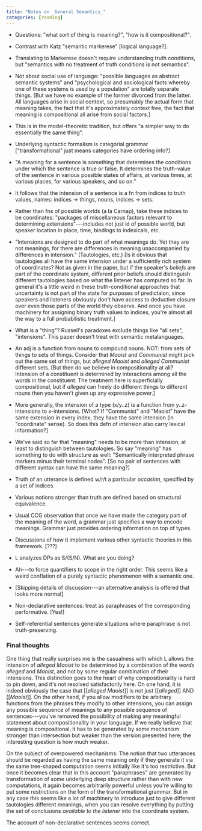 ```yaml
---
title: "Notes on _General Semantics_"
categories: [reading]
---
```


- Questions: "what sort of thing is meaning?", "how is it compositional?".

- Contrast with Katz "semantic markerese" [logical language?].

- Translating to Markerese doesn't require understanding truth conditions, but
  "semantics with no treatment of truth conditions is not semantics".

- Not about social use of language: "possible languages as abstract semantic
  systems" and "psychological and sociological facts whereby one of these
  systems is used by a population" are totally separate things. [But we have no
  example of the former divorced from the latter. All languages arise in social
  context, so presumably the actual form that meaning takes, the fact that it's
  approximately context free, the fact that meaning is compositional all arise
  from social factors.]

- This is in the model-theoretic tradition, but offers "a simpler way to do
  essentially the same thing".

- Underlying syntactic formalism is categorial grammar ["transformational" just
  means categories have ordering info?]

- "A meaning for a sentence is something that determines the conditions under
  which the sentence is true or false. It determines the truth-value of the
  sentence in various possible states of affairs, at various times, at various
  places, for various speakers, and so on."

- It follows that the intension of a sentence is a fn from indices to truth
  values, names: indices -> things, nouns, indices -> sets.

- Rather than fns of possible worlds (a la Carnap), take these indices to be
  coordinates: "packages of miscellaneous factors relevant to determining
  extensions"---includes not just id of possible world, but speaker location in
  place, time, bindings to indexicals, etc.

- "Intensions are designed to do part of what meanings do. Yet they are not
  meanings, for there are differences in meaning unaccompanied by differences in
  intension." (Tautologies, etc.) [Is it obvious that tautologies all have the
  same intension under a sufficiently rich system of coordinates? Not as given
  in the paper, but if the speaker's _beliefs_ are part of the coordinate
  system, different prior beliefs should distinguish different tautologies
  based on what the listener has computed so far. In general it's a little weird
  in these truth-conditional approaches that uncertainty is not part of the
  state for purposes of predictaion, since speakers and listeners obviously
  don't have access to deductive closure over even those parts of the world
  they observe. And once you have machinery for assigning binary truth values to
  indices, you're almost all the way to a full probabilistic treatment.]

- What is a "thing"? Russell's paradoxes exclude things like "all sets",
  "intensions". This paper doesn't treat with semantic metalanguages.

- An adj is a function from nouns to compound nouns. NOT: from sets of
  things to sets of things. Consider that _Maoist_ and _Communist_ might pick
  out the same set of things, but _alleged Maoist_ and _alleged Communist_
  different sets. [But then do we believe in compositionality at all? Intension
  of a constituent is determined by interactions among all the words in the
  constituent. The treatment here is superficially compositional, but if
  _alleged_ can freely do different things to different nouns then you haven't
  given up any expressive power.]

- More generally, the intension of a type (x/y..z) is a function from
  y..z-intensions to x-intensions. [What? If "Communist" and "Maoist" have the
  same extension in every index, they have the same intension (in "coordinate"
  sense). So does this defn of intension also carry lexical information?]

- We've said so far that "meaning" needs to be more than intension, at least to 
  distinguish between tautologies. So say "meaning" has something to do with
  structure as well: "Semantically interpreted phrase markers minus their
  terminal nodes". [So no pair of sentences with different syntax can have the
  same meaning?]

- Truth of an utterance is defined w/r/t a particular _occasion_, specified by a
  set of indices.

- Various notions stronger than truth are defined based on structural
  equivalence.

- Usual CCG observation that once we have made the category part of the meaning
  of the word, a grammar just specifies a way to encode meanings. Grammar just
  provides ordering information on top of types.

- Discussions of how ti implement various other syntactic theories in this
  framework. [???]

- L analyzes DPs as S/(S/N). What are you doing?

- Ah---to force quantifiers to scope in the right order. This seems like a weird
  conflation of a purely syntactic phenomenon with a semantic one.

- [Skipping details of discussion---an alternative analysis is offered that
  looks more normal]

- Non-declarative sentences: treat as paraphrases of the corresponding
  performative. [Yes!]

- Self-referential sentences generate situations where paraphrase is not
  truth-preserving.

### Final thoughts

One thing that really surprises me is the casualness with which L allows the
intension of _alleged Maoist_ to be determined by a combination of the _words_
_alleged_ and _Maoist_, and not by some regular combination of their intensions.
This distinction goes to the heart of why compositionality is hard to pin down,
and it's not resolved satisfactorily here. On one hand, it is indeed obviously
the case that [[_alleged Maoist_]] is not just [[_alleged_]] AND [[_Maoist_]].
On the other hand, if you allow modifiers to be arbitrary functions from the
phrases they modify to other intensions, you can assign any possible sequence of
meanings to any possible sequence of sentences---you've removed the possibility
of making any meaningful statement about compositionality in your language. If
we really believe that meaning is compositional, it has to be generated by
some mechanism stronger than intersection but weaker than the version presented
here; the interesting question is how much weaker.

On the subject of overpowered mechanisms: The notion that two utterances should
be regarded as having the same meaning only if they generate it via the same
tree-shaped computation seems initially like it's too restrictive. But once it
becomes clear that in this account "paraphrases" are generated by transformation
of some underlying deep structure rather than with new computations, it again
becomes arbitrarily powerful unless you're willing to put some restrictions on
the form of the transformational grammar. But in any case this seems like a lot
of machinery to introduce just to give different tautologies different meanings,
when you can resolve everything by putting the set of conclusions _available to
the listener_ into the coordinate system.

The account of non-declarative sentences seems correct.
